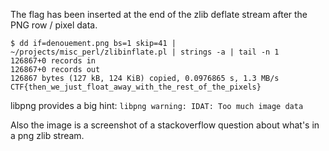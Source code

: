 The flag has been inserted at the end of the zlib deflate stream after
the PNG row / pixel data.


```
$ dd if=denouement.png bs=1 skip=41 |  ~/projects/misc_perl/zlibinflate.pl | strings -a | tail -n 1
126867+0 records in
126867+0 records out
126867 bytes (127 kB, 124 KiB) copied, 0.0976865 s, 1.3 MB/s
CTF{then_we_just_float_away_with_the_rest_of_the_pixels}
```

libpng provides a big hint:
`libpng warning: IDAT: Too much image data`

Also the image is a screenshot of a stackoverflow question about
what's in a png zlib stream.

